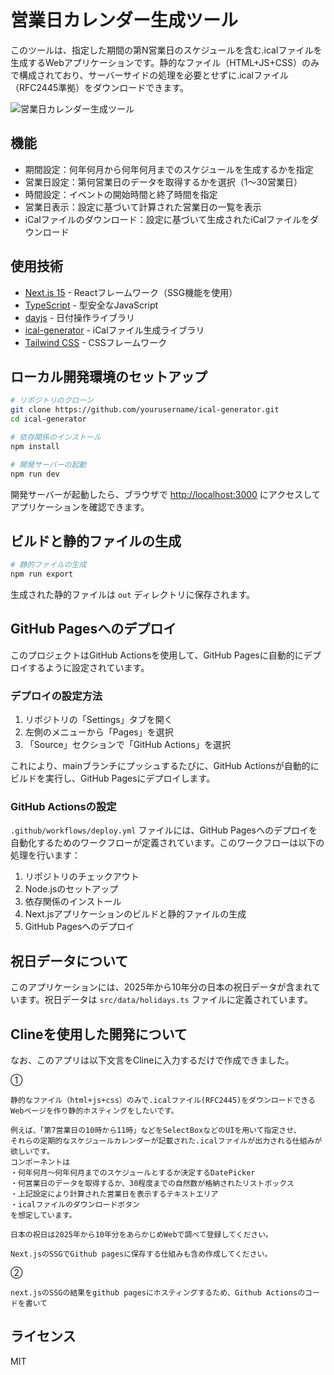 # 営業日カレンダー生成ツール

このツールは、指定した期間の第N営業日のスケジュールを含む.icalファイルを生成するWebアプリケーションです。静的なファイル（HTML+JS+CSS）のみで構成されており、サーバーサイドの処理を必要とせずに.icalファイル（RFC2445準拠）をダウンロードできます。

![営業日カレンダー生成ツール](./public/screenshot.png)

## 機能

- 期間設定：何年何月から何年何月までのスケジュールを生成するかを指定
- 営業日設定：第何営業日のデータを取得するかを選択（1〜30営業日）
- 時間設定：イベントの開始時間と終了時間を指定
- 営業日表示：設定に基づいて計算された営業日の一覧を表示
- iCalファイルのダウンロード：設定に基づいて生成されたiCalファイルをダウンロード

## 使用技術

- [Next.js 15](https://nextjs.org/) - Reactフレームワーク（SSG機能を使用）
- [TypeScript](https://www.typescriptlang.org/) - 型安全なJavaScript
- [dayjs](https://day.js.org/) - 日付操作ライブラリ
- [ical-generator](https://github.com/sebbo2002/ical-generator) - iCalファイル生成ライブラリ
- [Tailwind CSS](https://tailwindcss.com/) - CSSフレームワーク

## ローカル開発環境のセットアップ

```bash
# リポジトリのクローン
git clone https://github.com/yourusername/ical-generator.git
cd ical-generator

# 依存関係のインストール
npm install

# 開発サーバーの起動
npm run dev
```

開発サーバーが起動したら、ブラウザで [http://localhost:3000](http://localhost:3000) にアクセスしてアプリケーションを確認できます。

## ビルドと静的ファイルの生成

```bash
# 静的ファイルの生成
npm run export
```

生成された静的ファイルは `out` ディレクトリに保存されます。

## GitHub Pagesへのデプロイ

このプロジェクトはGitHub Actionsを使用して、GitHub Pagesに自動的にデプロイするように設定されています。

### デプロイの設定方法

1. リポジトリの「Settings」タブを開く
2. 左側のメニューから「Pages」を選択
3. 「Source」セクションで「GitHub Actions」を選択

これにより、mainブランチにプッシュするたびに、GitHub Actionsが自動的にビルドを実行し、GitHub Pagesにデプロイします。

### GitHub Actionsの設定

`.github/workflows/deploy.yml` ファイルには、GitHub Pagesへのデプロイを自動化するためのワークフローが定義されています。このワークフローは以下の処理を行います：

1. リポジトリのチェックアウト
2. Node.jsのセットアップ
3. 依存関係のインストール
4. Next.jsアプリケーションのビルドと静的ファイルの生成
5. GitHub Pagesへのデプロイ

## 祝日データについて

このアプリケーションには、2025年から10年分の日本の祝日データが含まれています。祝日データは `src/data/holidays.ts` ファイルに定義されています。

## Clineを使用した開発について

なお、このアプリは以下文言をClineに入力するだけで作成できました。

①
```
静的なファイル（html+js+css）のみで.icalファイル(RFC2445)をダウンロードできるWebページを作り静的ホスティングをしたいです。

例えば、「第7営業日の10時から11時」などをSelectBoxなどのUIを用いて指定させ、
それらの定期的なスケジュールカレンダーが記載された.icalファイルが出力される仕組みが欲しいです。
コンポーネントは
・何年何月～何年何月までのスケジュールとするか決定するDatePicker
・何営業日のデータを取得するか、30程度までの自然数が格納されたリストボックス
・上記設定により計算された営業日を表示するテキストエリア
・icalファイルのダウンロードボタン
を想定しています。

日本の祝日は2025年から10年分をあらかじめWebで調べて登録してください。

Next.jsのSSGでGithub pagesに保存する仕組みも含め作成してください。
```

②
```
next.jsのSSGの結果をgithub pagesにホスティングするため、Github Actionsのコードを書いて
```

## ライセンス

MIT
